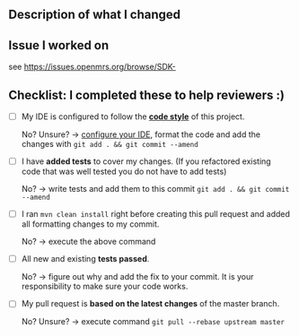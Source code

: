 <!--- Add a pull request title above in this format -->
<!--- real example: 'SDK-306: Integrated Micro Frontend Tooling Setup in OpenMRS SDK' -->
<!--- 'TRUNK-JiraIssueNumber: JiraIssueTitle' -->
## Description of what I changed
<!--- Describe your changes in detail -->
<!--- It can simply be your commit message, which you must have -->

## Issue I worked on
<!--- This project only accepts pull requests related to open issues -->
<!--- Want a new feature or change? Discuss it in an issue first! -->
<!--- Found a bug? Point us to the issue/or create one, so we can reproduce it! -->
<!--- Just add the issue number at the end: -->
see https://issues.openmrs.org/browse/SDK-

## Checklist: I completed these to help reviewers :)
<!--- Put an `x` in the box if you did the task -->
<!--- If you forgot a task, please follow the instructions below -->
- [ ] My IDE is configured to follow the [**code style**](https://wiki.openmrs.org/display/docs/Java+Conventions) of this project.

  No? Unsure? -> [configure your IDE](https://wiki.openmrs.org/display/docs/How-To+Setup+And+Use+Your+IDE), format the code and add the changes with `git add . && git commit --amend`

- [ ] I have **added tests** to cover my changes. (If you refactored
  existing code that was well tested you do not have to add tests)

  No? -> write tests and add them to this commit `git add . && git commit --amend`

- [ ] I ran `mvn clean install` right before creating this pull request and
  added all formatting changes to my commit.

  No? -> execute the above command

- [ ] All new and existing **tests passed**.

  No? -> figure out why and add the fix to your commit. It is your responsibility to make sure your code works.

- [ ] My pull request is **based on the latest changes** of the master branch.

  No? Unsure? -> execute command `git pull --rebase upstream master`
